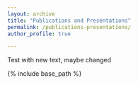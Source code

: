 ```yaml
---
layout: archive
title: "Publications and Presentations"
permalink: /publications-presentations/
author_profile: true

---
```


Test with new text, maybe changed

{% include base_path %}
